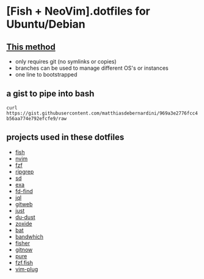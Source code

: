 # [Fish + NeoVim].dotfiles for Ubuntu/Debian

## [This method](https://www.atlassian.com/git/tutorials/dotfiles)

 + only requires git (no symlinks or copies)
 + branches can be used to manage different OS's or instances
 + one line to bootstrapped

## a gist to pipe into bash

`curl https://gist.githubusercontent.com/matthiasdebernardini/969a3e2776fcc4b56aa774e792efcfe9/raw`

## projects used in these dotfiles

+ [fish](https://fishshell.com)
+ [nvim](https://neovim.io)
+ [fzf](https://github.com/junegunn/fzf)
+ [ripgrep](https://github.com/BurntSushi/ripgrep)
+ [sd](https://github.com/chmln/sd)
+ [exa](https://the.exa.website)
+ [fd-find](https://github.com/sharkdp/fd)
+ [jql](https://github.com/yamafaktory/jql)
+ [gitweb](https://github.com/yoannfleurydev/gitweb)
+ [just](https://github.com/casey/just)
+ [du-dust](https://github.com/bootandy/dust)
+ [zoxide](https://github.com/ajeetdsouza/zoxide)
+ [bat](https://github.com/sharkdp/bat)
+ [bandwhich](https://github.com/imsnif/bandwhich)
+ [fisher](https://github.com/jorgebucaran/fisher)
+ [gitnow](https://github.com/joseluisq/gitnow)
+ [pure](https://github.com/rafaelrinaldi/pure)
+ [fzf.fish](https://github.com/patrickf3139/fzf.fish)
+ [vim-plug](https://github.com/junegunn/vim-plug)
